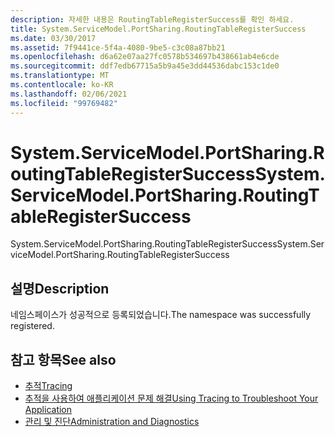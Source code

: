 ```yaml
---
description: 자세한 내용은 RoutingTableRegisterSuccess를 확인 하세요.
title: System.ServiceModel.PortSharing.RoutingTableRegisterSuccess
ms.date: 03/30/2017
ms.assetid: 7f9441ce-5f4a-4080-9be5-c3c08a87bb21
ms.openlocfilehash: d6a62e07aa27fc0578b534697b438661ab4e6cde
ms.sourcegitcommit: ddf7edb67715a5b9a45e3dd44536dabc153c1de0
ms.translationtype: MT
ms.contentlocale: ko-KR
ms.lasthandoff: 02/06/2021
ms.locfileid: "99769482"
---
```

# <a name="systemservicemodelportsharingroutingtableregistersuccess"></a><span data-ttu-id="b80c5-103">System.ServiceModel.PortSharing.RoutingTableRegisterSuccess</span><span class="sxs-lookup"><span data-stu-id="b80c5-103">System.ServiceModel.PortSharing.RoutingTableRegisterSuccess</span></span>

<span data-ttu-id="b80c5-104">System.ServiceModel.PortSharing.RoutingTableRegisterSuccess</span><span class="sxs-lookup"><span data-stu-id="b80c5-104">System.ServiceModel.PortSharing.RoutingTableRegisterSuccess</span></span>  
  
## <a name="description"></a><span data-ttu-id="b80c5-105">설명</span><span class="sxs-lookup"><span data-stu-id="b80c5-105">Description</span></span>  

 <span data-ttu-id="b80c5-106">네임스페이스가 성공적으로 등록되었습니다.</span><span class="sxs-lookup"><span data-stu-id="b80c5-106">The namespace was successfully registered.</span></span>  
  
## <a name="see-also"></a><span data-ttu-id="b80c5-107">참고 항목</span><span class="sxs-lookup"><span data-stu-id="b80c5-107">See also</span></span>

- [<span data-ttu-id="b80c5-108">추적</span><span class="sxs-lookup"><span data-stu-id="b80c5-108">Tracing</span></span>](index.md)
- [<span data-ttu-id="b80c5-109">추적을 사용하여 애플리케이션 문제 해결</span><span class="sxs-lookup"><span data-stu-id="b80c5-109">Using Tracing to Troubleshoot Your Application</span></span>](using-tracing-to-troubleshoot-your-application.md)
- [<span data-ttu-id="b80c5-110">관리 및 진단</span><span class="sxs-lookup"><span data-stu-id="b80c5-110">Administration and Diagnostics</span></span>](../index.md)
